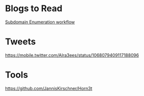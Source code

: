 # Blogs to Read 

[ Subdomain Enumeration workflow ](https://0xpatrik.com/subdomain-enumeration-2019/)

# Tweets

https://mobile.twitter.com/Alra3ees/status/1068079409117188096

# Tools

https://github.com/JannisKirschner/Horn3t
